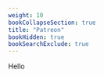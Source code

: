 ```yaml
---
weight: 10
bookCollapseSection: true
title: "Patreon"
bookHidden: true
bookSearchExclude: true
---
```


Hello
